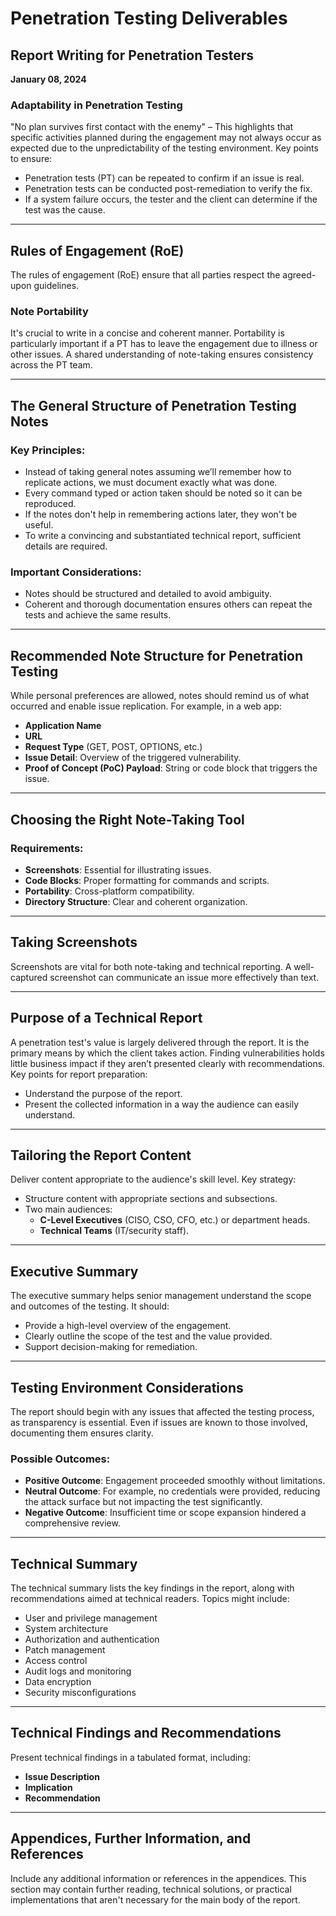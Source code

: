 # Penetration Testing Deliverables
## Report Writing for Penetration Testers
**January 08, 2024**

### Adaptability in Penetration Testing
"No plan survives first contact with the enemy" – This highlights that specific activities planned during the engagement may not always occur as expected due to the unpredictability of the testing environment. Key points to ensure:
- Penetration tests (PT) can be repeated to confirm if an issue is real.
- Penetration tests can be conducted post-remediation to verify the fix.
- If a system failure occurs, the tester and the client can determine if the test was the cause.

---

## Rules of Engagement (RoE)
The rules of engagement (RoE) ensure that all parties respect the agreed-upon guidelines. 

### Note Portability
It's crucial to write in a concise and coherent manner. Portability is particularly important if a PT has to leave the engagement due to illness or other issues. A shared understanding of note-taking ensures consistency across the PT team.

---

## The General Structure of Penetration Testing Notes
### Key Principles:
- Instead of taking general notes assuming we’ll remember how to replicate actions, we must document exactly what was done.
- Every command typed or action taken should be noted so it can be reproduced.
- If the notes don't help in remembering actions later, they won't be useful.
- To write a convincing and substantiated technical report, sufficient details are required.

### Important Considerations:
- Notes should be structured and detailed to avoid ambiguity.
- Coherent and thorough documentation ensures others can repeat the tests and achieve the same results.

---

## Recommended Note Structure for Penetration Testing
While personal preferences are allowed, notes should remind us of what occurred and enable issue replication. For example, in a web app:
- **Application Name**
- **URL**
- **Request Type** (GET, POST, OPTIONS, etc.)
- **Issue Detail**: Overview of the triggered vulnerability.
- **Proof of Concept (PoC) Payload**: String or code block that triggers the issue.

---

## Choosing the Right Note-Taking Tool
### Requirements:
- **Screenshots**: Essential for illustrating issues.
- **Code Blocks**: Proper formatting for commands and scripts.
- **Portability**: Cross-platform compatibility.
- **Directory Structure**: Clear and coherent organization.

---

## Taking Screenshots
Screenshots are vital for both note-taking and technical reporting. A well-captured screenshot can communicate an issue more effectively than text.

---

## Purpose of a Technical Report
A penetration test's value is largely delivered through the report. It is the primary means by which the client takes action. Finding vulnerabilities holds little business impact if they aren’t presented clearly with recommendations. Key points for report preparation:
- Understand the purpose of the report.
- Present the collected information in a way the audience can easily understand.

---

## Tailoring the Report Content
Deliver content appropriate to the audience's skill level. Key strategy:
- Structure content with appropriate sections and subsections.
- Two main audiences:
  - **C-Level Executives** (CISO, CSO, CFO, etc.) or department heads.
  - **Technical Teams** (IT/security staff).

---

## Executive Summary
The executive summary helps senior management understand the scope and outcomes of the testing. It should:
- Provide a high-level overview of the engagement.
- Clearly outline the scope of the test and the value provided.
- Support decision-making for remediation.

---

## Testing Environment Considerations
The report should begin with any issues that affected the testing process, as transparency is essential. Even if issues are known to those involved, documenting them ensures clarity.

### Possible Outcomes:
- **Positive Outcome**: Engagement proceeded smoothly without limitations.
- **Neutral Outcome**: For example, no credentials were provided, reducing the attack surface but not impacting the test significantly.
- **Negative Outcome**: Insufficient time or scope expansion hindered a comprehensive review.

---

## Technical Summary
The technical summary lists the key findings in the report, along with recommendations aimed at technical readers. Topics might include:
- User and privilege management
- System architecture
- Authorization and authentication
- Patch management
- Access control
- Audit logs and monitoring
- Data encryption
- Security misconfigurations

---

## Technical Findings and Recommendations
Present technical findings in a tabulated format, including:
- **Issue Description**
- **Implication**
- **Recommendation**

---

## Appendices, Further Information, and References
Include any additional information or references in the appendices. This section may contain further reading, technical solutions, or practical implementations that aren't necessary for the main body of the report.
